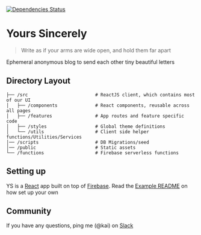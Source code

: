 [![Dependencies Status](https://david-dm.org/tehkaiyu/yours-sincerely/status.svg)](https://david-dm.org/tehkaiyu/yours-sincerely)

# Yours Sincerely

> Write as if your arms are wide open, and hold them far apart

Ephemeral anonymous blog to send each other tiny beautiful letters

## Directory Layout

```
├── /src                         # ReactJS client, which contains most of our UI
│   ├── /components              # React components, reusable across all pages
│   ├── /features                # App routes and feature specific code
│   ├── /styles                  # Global theme definitions
│   └── /utils                   # Client side helper functions/Utilities/Services
│── /scripts                     # DB Migrations/seed
│── /public                      # Static assets
└── /functions                   # Firebase serverless functions
```

## Setting up

YS is a [React](https://reactjs.org/) app built on top of [Firebase](https://firebase.google.com/). Read the [Example README](https://github.com/tehkaiyu/yours-sincerely/tree/master/example) on how set up your own

## Community

If you have any questions, ping me (@kai) on [Slack](https://join.slack.com/t/playhouse-gg/shared_invite/zt-cmze8pmv-g7Z1ceutMlfLri2hfwo~5A)
